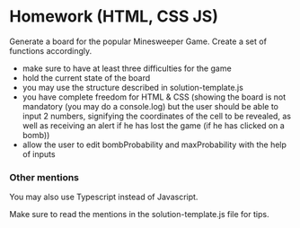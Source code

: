 # Homework (HTML, CSS JS)

Generate a board for the popular Minesweeper Game. Create a set of functions accordingly.

* make sure to have at least three difficulties for the game
* hold the current state of the board
* you may use the structure described in solution-template.js
* you have complete freedom for HTML & CSS (showing the board is not mandatory (you may do a console.log) but the user should be able to input 2 numbers, signifying the coordinates of the cell to be revealed, as well as receiving an alert if he has lost the game (if he has clicked on a bomb))
* allow the user to edit bombProbability and maxProbability with the help of inputs

### Other mentions

You may also use Typescript instead of Javascript.

Make sure to read the mentions in the solution-template.js file for tips.
